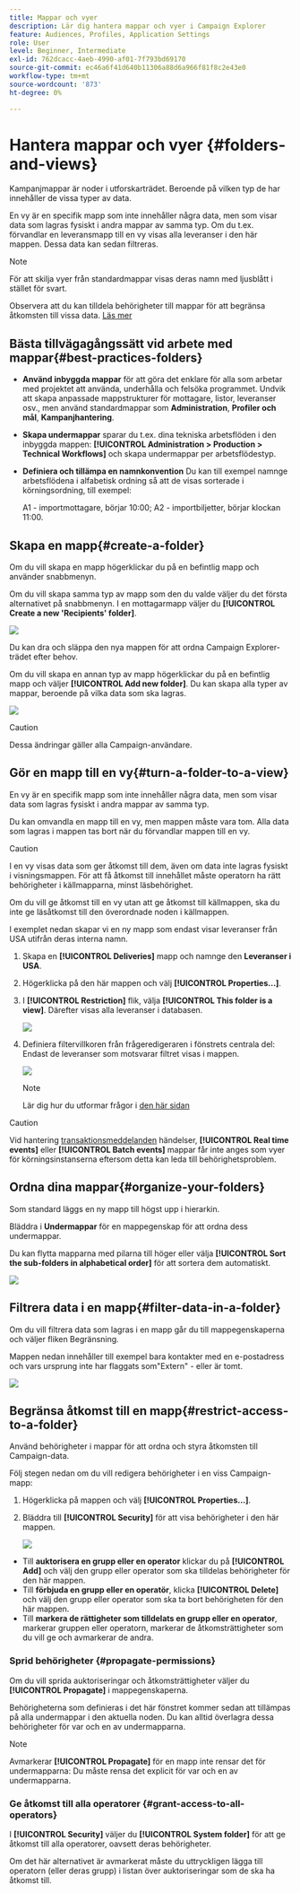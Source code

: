 ```yaml
---
title: Mappar och vyer
description: Lär dig hantera mappar och vyer i Campaign Explorer
feature: Audiences, Profiles, Application Settings
role: User
level: Beginner, Intermediate
exl-id: 762dcacc-4aeb-4990-af01-7f793bd69170
source-git-commit: ec46a6f41d640b11306a88d6a966f81f8c2e43e0
workflow-type: tm+mt
source-wordcount: '873'
ht-degree: 0%

---
```


# Hantera mappar och vyer {#folders-and-views}

Kampanjmappar är noder i utforskarträdet. Beroende på vilken typ de har innehåller de vissa typer av data.

En vy är en specifik mapp som inte innehåller några data, men som visar data som lagras fysiskt i andra mappar av samma typ. Om du t.ex. förvandlar en leveransmapp till en vy visas alla leveranser i den här mappen. Dessa data kan sedan filtreras.


>[!NOTE]
>För att skilja vyer från standardmappar visas deras namn med ljusblått i stället för svart.

Observera att du kan tilldela behörigheter till mappar för att begränsa åtkomsten till vissa data. [Läs mer](#restrict-access-to-a-folder)

## Bästa tillvägagångssätt vid arbete med mappar{#best-practices-folders}

* **Använd inbyggda mappar** för att göra det enklare för alla som arbetar med projektet att använda, underhålla och felsöka programmet. Undvik att skapa anpassade mappstrukturer för mottagare, listor, leveranser osv., men använd standardmappar som **Administration**, **Profiler och mål**, **Kampanjhantering**.

* **Skapa undermappar** sparar du t.ex. dina tekniska arbetsflöden i den inbyggda mappen: **[!UICONTROL Administration > Production > Technical Workflows]** och skapa undermappar per arbetsflödestyp.

* **Definiera och tillämpa en namnkonvention** Du kan till exempel namnge arbetsflödena i alfabetisk ordning så att de visas sorterade i körningsordning, till exempel:

   A1 - importmottagare, börjar 10:00; A2 - importbiljetter, börjar klockan 11:00.

## Skapa en mapp{#create-a-folder}

Om du vill skapa en mapp högerklickar du på en befintlig mapp och använder snabbmenyn.

Om du vill skapa samma typ av mapp som den du valde väljer du det första alternativet på snabbmenyn. I en mottagarmapp väljer du **[!UICONTROL Create a new 'Recipients' folder]**.

![](assets/create-recipient-folder.png)

Du kan dra och släppa den nya mappen för att ordna Campaign Explorer-trädet efter behov.

Om du vill skapa en annan typ av mapp högerklickar du på en befintlig mapp och väljer **[!UICONTROL Add new folder]**. Du kan skapa alla typer av mappar, beroende på vilka data som ska lagras.

![](assets/add-new-folder.png)

>[!CAUTION]
>Dessa ändringar gäller alla Campaign-användare.

## Gör en mapp till en vy{#turn-a-folder-to-a-view}

En vy är en specifik mapp som inte innehåller några data, men som visar data som lagras fysiskt i andra mappar av samma typ.

Du kan omvandla en mapp till en vy, men mappen måste vara tom. Alla data som lagras i mappen tas bort när du förvandlar mappen till en vy.

>[!CAUTION]
>
>I en vy visas data som ger åtkomst till dem, även om data inte lagras fysiskt i visningsmappen. För att få åtkomst till innehållet måste operatorn ha rätt behörigheter i källmapparna, minst läsbehörighet.
>
>Om du vill ge åtkomst till en vy utan att ge åtkomst till källmappen, ska du inte ge läsåtkomst till den överordnade noden i källmappen.

I exemplet nedan skapar vi en ny mapp som endast visar leveranser från USA utifrån deras interna namn.

1. Skapa en **[!UICONTROL Deliveries]** mapp och namnge den **Leveranser i USA**.
1. Högerklicka på den här mappen och välj **[!UICONTROL Properties...]**.
1. I **[!UICONTROL Restriction]** flik, välja **[!UICONTROL This folder is a view]**. Därefter visas alla leveranser i databasen.

   ![](assets/this-folder-is-a-view.png)

1. Definiera filtervillkoren från frågeredigeraren i fönstrets centrala del: Endast de leveranser som motsvarar filtret visas i mappen.

   ![](assets/filter-view.png)

   >[!NOTE]
   >
   >Lär dig hur du utformar frågor i [den här sidan](create-filters.md#advanced-filters)


>[!CAUTION]
>
>Vid hantering [transaktionsmeddelanden](../send/transactional.md) händelser, **[!UICONTROL Real time events]** eller **[!UICONTROL Batch events]** mappar får inte anges som vyer för körningsinstanserna eftersom detta kan leda till behörighetsproblem.

## Ordna dina mappar{#organize-your-folders}

Som standard läggs en ny mapp till högst upp i hierarkin.

Bläddra i **Undermappar** för en mappegenskap för att ordna dess undermappar.

Du kan flytta mapparna med pilarna till höger eller välja **[!UICONTROL Sort the sub-folders in alphabetical order]** för att sortera dem automatiskt.

![](assets/sort-folders.png)


## Filtrera data i en mapp{#filter-data-in-a-folder}

Om du vill filtrera data som lagras i en mapp går du till mappegenskaperna och väljer fliken Begränsning.

Mappen nedan innehåller till exempel bara kontakter med en e-postadress och vars ursprung inte har flaggats som&quot;Extern&quot; - eller är tomt.

![](assets/add-a-filter-to-a-folder.png)


## Begränsa åtkomst till en mapp{#restrict-access-to-a-folder}

Använd behörigheter i mappar för att ordna och styra åtkomsten till Campaign-data.

Följ stegen nedan om du vill redigera behörigheter i en viss Campaign-mapp:

1. Högerklicka på mappen och välj **[!UICONTROL Properties...]**.
1. Bläddra till **[!UICONTROL Security]** för att visa behörigheter i den här mappen.

   ![](assets/folder-permissions.png)

* Till **auktorisera en grupp eller en operator** klickar du på **[!UICONTROL Add]** och välj den grupp eller operator som ska tilldelas behörigheter för den här mappen.
* Till **förbjuda en grupp eller en operatör**, klicka **[!UICONTROL Delete]** och välj den grupp eller operator som ska ta bort behörigheten för den här mappen.
* Till **markera de rättigheter som tilldelats en grupp eller en operator**, markerar gruppen eller operatorn, markerar de åtkomsträttigheter som du vill ge och avmarkerar de andra.

### Sprid behörigheter {#propagate-permissions}

Om du vill sprida auktoriseringar och åtkomsträttigheter väljer du **[!UICONTROL Propagate]** i mappegenskaperna.

Behörigheterna som definieras i det här fönstret kommer sedan att tillämpas på alla undermappar i den aktuella noden. Du kan alltid överlagra dessa behörigheter för var och en av undermapparna.

>[!NOTE]
>
>Avmarkerar **[!UICONTROL Propagate]** för en mapp inte rensar det för undermapparna: Du måste rensa det explicit för var och en av undermapparna.

### Ge åtkomst till alla operatorer {#grant-access-to-all-operators}

I **[!UICONTROL Security]** väljer du **[!UICONTROL System folder]** för att ge åtkomst till alla operatorer, oavsett deras behörigheter.

Om det här alternativet är avmarkerat måste du uttryckligen lägga till operatorn (eller deras grupp) i listan över auktoriseringar som de ska ha åtkomst till.
